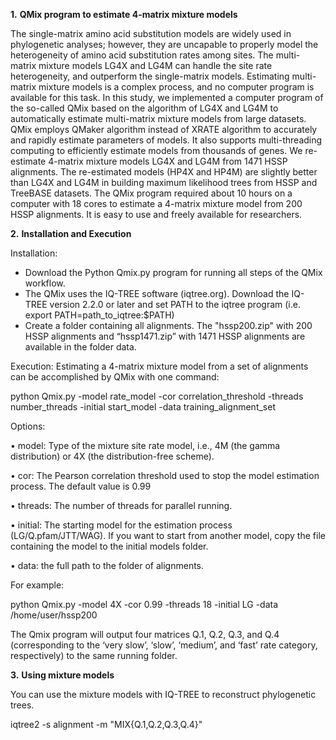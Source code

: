**1.**	**QMix program to estimate 4-matrix mixture models**

The single-matrix amino acid substitution models are widely used in phylogenetic analyses; however, they are uncapable to properly model the heterogeneity of amino acid substitution rates among sites. The multi-matrix mixture models LG4X and LG4M can handle the site rate heterogeneity, and outperform the single-matrix models. Estimating multi-matrix mixture models is a complex process, and no computer program is available for this task. In this study, we implemented a computer program of the so-called QMix based on the algorithm of LG4X and LG4M to automatically estimate multi-matrix mixture models from large datasets. QMix employs QMaker algorithm instead of XRATE algorithm to accurately and rapidly estimate parameters of models. It also supports multi-threading computing to efficiently estimate models from thousands of genes. We re-estimate 4-matrix mixture models LG4X and LG4M from 1471 HSSP alignments. The re-estimated models (HP4X and HP4M) are slightly better than LG4X and LG4M in building maximum likelihood trees from HSSP and TreeBASE datasets. The QMix program required about 10 hours on a computer with 18 cores to estimate a 4-matrix mixture model from 200 HSSP alignments. It is easy to use and freely available for researchers.

**2.**	**Installation and Execution**

Installation:

-	Download the Python Qmix.py program for running all steps of the QMix workflow.
-	The QMix uses the IQ-TREE software (iqtree.org). Download the IQ-TREE version 2.2.0 or later and set PATH to the iqtree program (i.e. export PATH=path_to_iqtree:$PATH)
-	Create a folder containing all alignments. The "hssp200.zip" with 200 HSSP alignments and “hssp1471.zip” with 1471 HSSP alignments are available in the folder data.

Execution:  Estimating a 4-matrix mixture model from a set of alignments can be accomplished by QMix with one command:

 python Qmix.py -model rate_model -cor correlation_threshold -threads number_threads -initial start_model -data training_alignment_set

Options:

•	model: Type of the mixture site rate model, i.e., 4M (the gamma distribution) or 4X (the distribution-free scheme).

•	cor: The Pearson correlation threshold used to stop the model estimation process. The default value is 0.99

•	threads: The number of threads for parallel running.

•	initial: The starting model for the estimation process (LG/Q.pfam/JTT/WAG). If you want to start from another model, copy the file containing the model to the initial models folder.

•	data: the full path to the folder of alignments.

  For example: 
  
  python Qmix.py -model 4X -cor 0.99 -threads 18 -initial LG -data /home/user/hssp200

The Qmix program will output four matrices Q.1, Q.2, Q.3, and Q.4 (corresponding to the ‘very slow’, ‘slow’, ‘medium’, and ‘fast’ rate category, respectively) to the same running folder.

**3.**	**Using mixture models**

You can use the mixture models with IQ-TREE to reconstruct phylogenetic trees.

  iqtree2 -s alignment -m "MIX{Q.1,Q.2,Q.3,Q.4}"
